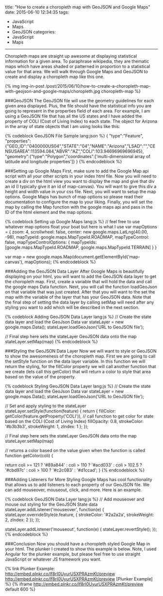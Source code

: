 title: "How to create a choropleth map with GeoJSON and Google Maps"
date: 2015-06-10 12:34:35
tags:
- JavaScript
- Maps
- GeoJSON
categories:
- JavaScript
- Maps
---


Choropleth maps are straight up awesome at displaying statistical information for a given area. To paraphrase wikipedia, they are thematic maps which have areas shaded or patterned in proportion to a statistical value for that area. We will walk through Google Maps and GeoJSON to create and display a choropleth map like this one.
<!-- more -->
{% img img-in-post /post/2015/06/10/how-to-create-a-choropleth-map-with-geojson-and-google-maps/choropleth.jpg choropleth-map %}

###GeoJSON
The GeoJSON file will use the geometry guidelines for each given area displayed. Plus, the file should have the statistical info you are going to represent in the properties field of each area. For example, I am using a GeoJSON file that has all the US states and I have added the property of COLI (Cost of Living Index) to each state. The object for Arizona in the array of state objects that I am using looks like this:

{% codeblock GeoJSON File Sample lang:json %}
{
"type":"Feature",
"properties":{"GEO_ID":"0400000US04","STATE":"04","NAME":"Arizona","LSAD":"","CENSUSAREA":113594.084,"ABVR":"AZ","COLI":103.94696969696945},
"geometry":{"type":"Polygon","coordinates":['multi-dimensional array of latitude and longitude properties']}
}
{% endcodeblock %}


###Setting up Google Maps
First, make sure to add the Google Map api script with all your other scripts in your index html file. Now you will need to create a div on the html view you want to display the map and give that div an id (I typically give it an id of map-canvas). You will want to give this div a height and width value in your css file. Next, you will want to setup the map options. Google Maps has bunch of map options so please read their documentation to configure the map to your liking. Finally, you will set the map by calling the Map function with the google maps api and pass in the ID of the html element and the map options.

{% codeblock Setting up Google Maps lang:js %}
// feel free to use whatever map options float your boat but here is what I use
var mapOptions = {
  zoom: 4,
  scrollwheel: false,
  center: new google.maps.LatLng(40.00, -98),
  mapTypeId: google.maps.MapTypeId.ROADMAP,
  mapTypeControl: false,
  mapTypeControlOptions: {
    mapTypeIds: [google.maps.MapTypeId.ROADMAP, google.maps.MapTypeId.TERRAIN]
  }
}

var map = new google.maps.Map(document.getElementById('map-canvas'), mapOptions);
{% endcodeblock %}


###Adding the GeoJSON Data Layer
After Google Maps is beautifully displaying on your html, you will want to add the GeoJSON data layer to get the choropleth map. First, create a variable that will hold the data and call the google maps Data function. Next, you will call the function loadGeoJson on that variable that was just created. After that you will want to the set the map with the variable of the layer that has your GeoJSON data. Note that the final step of setting the data layer by calling setMap will need after any styling you want to add which will be described in the next section.  

{% codeblock Adding GeoJSON Data Layer lang:js %}
// Create the state data layer and load the GeoJson Data
var stateLayer = new google.maps.Data();
stateLayer.loadGeoJson('URL to GeoJSON file');

// Final step here sets the stateLayer GeoJSON data onto the map
stateLayer.setMap(map)
{% endcodeblock %}


###Styling the GeoJSON Data Layer
Now we will want to style or GeoJSON to show the awesomeness of the choropleth map. First we are going to call the setStyle function on the data layer variable. In this function we will return the styling, for the fillColor property we will call another function that we create (lets call this getColor) that will return a color to style that area based on the value of the property. 

{% codeblock Styling GeoJSON Data Layer lang:js %}
// Create the state data layer and load the GeoJson Data
var stateLayer = new google.maps.Data();
stateLayer.loadGeoJson('URL to GeoJSON file');

// Set and apply styling to the stateLayer
stateLayer.setStyle(function(feature) {
  return {
    fillColor: getColor(feature.getProperty('COLI')), // call function to get color for state based on the COLI (Cost of Living Index)
    fillOpacity: 0.8,
    strokeColor: '#b3b3b3',
    strokeWeight: 1,
    zIndex: 1
  };
});

// Final step here sets the stateLayer GeoJSON data onto the map
stateLayer.setMap(map)

// returns a color based on the value given when the function is called
function getColor(coli) {

  return coli >= 121 ? '#89a844' :
    coli > 110 ? '#acd033' :
    coli > 102.5 ? '#cbd97c' :
    coli > 100 ? '#c2c083' :
    '#d1ccad';
}
{% endcodeblock %}


###Adding Listeners for More Styling
Google Maps has cool functionality that allows us to add listeners to each property of our GeoJSON file. We can add mouseover, mouseout, click, and more. Here is an example.

{% codeblock GeoJSON Data Layer lang:js %}
// Add mouseover and mouse out styling for the GeoJSON State data
stateLayer.addListener('mouseover', function(e) {
  stateLayer.overrideStyle(e.feature, {
    strokeColor: '#2a2a2a',
    strokeWeight: 2,
    zIndex: 2
  });
});

stateLayer.addListener('mouseout', function(e) {
  stateLayer.revertStyle();
});
{% endcodeblock %}


###Conclusion
Now you should have a choropleth styled Google Map in your html. The plunker I created to show this example is below. Note, I used Angular for the plunker example, but please feel free to use straight JavaScript or whatever JS framework you want.

{% link Plunker Example: http://embed.plnkr.co/lf8rI0UyurUSXPRAzmKt/preview http://embed.plnkr.co/lf8rI0UyurUSXPRAzmKt/preview [Plunker Example] %}
{% iframe http://embed.plnkr.co/lf8rI0UyurUSXPRAzmKt/preview default 600 %}

